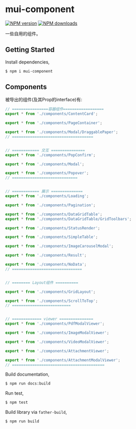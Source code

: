 # mui-component

[![NPM version](https://img.shields.io/npm/v/mui-component.svg?style=flat)](https://npmjs.org/package/mui-component)
[![NPM downloads](http://img.shields.io/npm/dm/mui-component.svg?style=flat)](https://npmjs.org/package/mui-component)

一些自用的组件。

## Getting Started

Install dependencies,

```bash
$ npm i mui-component
```


## Components
被导出的组件(及其Prop的interface)有:

```javascript
// ================容器组件==================
export * from './components/ContentCard';

export * from './components/PageContainer';

export * from './components/Modal/DraggablePaper';
// ====================================


// ============ 交互 ===============
export * from './components/PopConfirm';

export * from './components/Modal';

export * from './components/Popover';
// =============================


// ============ 展示 ==============
export * from './components/Loading';

export * from './components/Pagination';

export * from './components/DataGridTable';
export * from './components/DataGridTable/GridToolbars';

export * from './components/StatusRender';

export * from './components/SimpleTable';

export * from './components/ImageCarouselModal';

export * from './components/Result';

export * from './components/NoData';
// ===============================


// ======== Layout组件 ==========

export * from './components/GridLayout';

export * from './components/ScrollToTop';
// ==========================


// ============= viewer ===============
export * from './components/PdfModalViewer';

export * from './components/ImageModalViewer';

export * from './components/VideoModalViewer';

export * from './components/AttachmentViewer';

export * from './components/AttachmentModalViewer';
// =========================================
```

Build documentation,

```bash
$ npm run docs:build
```

Run test,

```bash
$ npm test
```

Build library via `father-build`,

```bash
$ npm run build
```

